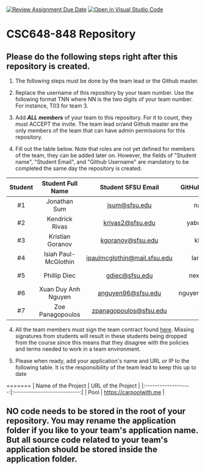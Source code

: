 [![Review Assignment Due Date](https://classroom.github.com/assets/deadline-readme-button-24ddc0f5d75046c5622901739e7c5dd533143b0c8e959d652212380cedb1ea36.svg)](https://classroom.github.com/a/Js4uHtYT)
[![Open in Visual Studio Code](https://classroom.github.com/assets/open-in-vscode-718a45dd9cf7e7f842a935f5ebbe5719a5e09af4491e668f4dbf3b35d5cca122.svg)](https://classroom.github.com/online_ide?assignment_repo_id=11691892&assignment_repo_type=AssignmentRepo)

# CSC648-848 Repository

## Please do the following steps right after this repository is created.

1. The following steps must be done by the team lead or the Github master.

2. Replace the username of this repository by your team number. Use the following format TNN where NN is the two digits of your team number. For instance, T03 for team 3.

3. Add **_ALL members_** of your team to this repository. For it to count, they must ACCEPT the invite. The team lead or/and Github master are the only members of the team that can have admin permissions for this repository.

4. Fill out the table below. Note that roles are not yet defined for members of the team, they can be added later on. However, the fields of "Student name", "Student Email", and "Github Username" are mandatory to be completed the same day the repository is created.

| Student |  Student Full Name   |      Student SFSU Email      | GitHub Username  | Discord Username |       Role       |
| :-----: | :------------------: | :--------------------------: | :--------------: | :--------------: | :--------------: |
|   #1    |     Jonathan Sum     |        jsum@sfsu.edu         |    nasalito9     |       hoe2       |  Database Duke   |
|   #2    |    Kendrick Rivas    |       krivas2@sfsu.edu       |  yaboikendrick   |  kendrickkrivas  | Frontend Support |
|   #3    |   Kristian Goranov   |      kgoranov@sfsu.edu       |     kkrstchn     |  bonemaster7977  |  Fullstack Lead  |
|   #4    | Isiah Paul-McGlothin | ipaulmcglothin@mail.sfsu.edu |     IamGemek     |      gemek       |    UX Expert     |
|   #5    |     Phillip Diec     |        gdiec@sfsu.edu        |   nexusstar12    |    Nexusstar     |  Backend Baron   |
|   #6    | Xuan Duy Anh Nguyen  |      anguyen96@sfsu.edu      | nguyenxuanduyanh |      nxdanh      |  Frontend Lead   |
|   #7    |   Zoe Panagopoulos   |    zpanagopoulos@sfsu.edu    |      zrrrpy      |      zrrrpy      |    Team Lead     |

4. All the team members must sign the team contract found [here](https://forms.gle/dxATAsa9isXKbcBn7). Missing signatures from students will result in these students being dropped from the course since this means that they disagree with the policies and terms needed to work in a team environment.

5. Please when ready, add your application's name and URL or IP to the following table. It is the responsibility of the team lead to keep this up to date

=======
| Name of the Project |     URL of the Project      | 
|:-------------------:|:---------------------------:|
|        Pool         | https://carpoolwith.me      |
 

## NO code needs to be stored in the root of your repository. You may rename the application folder if you like to your team's application name. But all source code related to your team's application should be stored inside the application folder.
